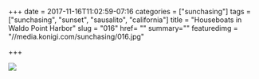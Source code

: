 +++
date = 2017-11-16T11:02:59-07:16
categories = ["sunchasing"]
tags = ["sunchasing", "sunset", "sausalito", "california"]
title = "Houseboats in Waldo Point Harbor"
slug = "016"
href= ""
summary=""
featuredimg = "//media.konigi.com/sunchasing/016.jpg"

+++

<img src="//media.konigi.com/sunchasing/016.jpg" />